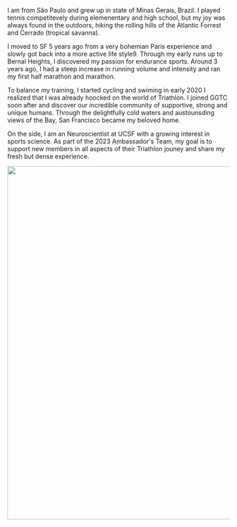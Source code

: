 I am from São Paulo and grew up in state of Minas Gerais, Brazil. I played tennis competitevely during elemenentary and high school, but my joy was always found in the outdoors, hiking the rolling hills of the Atlantic Forrest and Cerrado (tropical savanna). 

I moved to SF 5 years ago from a very bohemian Paris experience and slowly got back into a more active life style9. Through my early runs up to Bernal Heights, I discovered my passion for endurance sports. Around 3 years ago, I had a steep increase in running volume and intensity and ran my first half marathon and marathon. 

To balance my training, I started cycling and swiming in early 2020 I realized that I was already hoocked on the world of Triathlon. I joined GGTC soon after and discover our incredible community of supportive, strong and unique humans. Through the delightfully cold waters and austounsding views of the Bay, San Francisco became my beloved home. 

On the side, I am an Neuroscientist at UCSF with a growing interest in sports science. As part of the 2023 Ambassador's Team, my goal is to support new members in all aspects of their Triathlon jouney and share my fresh but dense experience.  

<img src='/Users/pinheirochagas/Pedro/Stanford/code/ggtc/assets/a-team_pedro.jpg'  width="800"></img>

